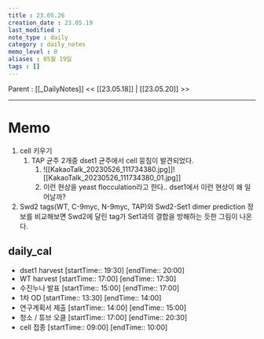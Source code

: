 ```yaml
---
title : 23.05.26
creation_date : 23.05.19
last_modified :
note_type : daily
category : daily_notes
memo_level : 0
aliases : 05월 19일
tags : []
---
```

Parent : [[_DailyNotes]]
<< [[23.05.18]] | [[23.05.20]] >>

---
# Memo

1. cell 키우기
	1. TAP 균주 2개중 dset1 균주에서 cell 뭉침이 발견되었다.
		1. ![[KakaoTalk_20230526_111734380.jpg]]![[KakaoTalk_20230526_111734380_01.jpg]]
		2. 이런 현상을 yeast flocculation라고 한다.. dset1에서 이런 현상이 왜 일어날까?
2. Swd2 tags(WT, C-9myc, N-9myc, TAP)와 Swd2-Set1 dimer prediction 정보를 비교해보면 Swd2에 달린 tag가 Set1과의 결합을 방해하는 듯한 그림이 나온다.

## daily_cal
-  dset1 harvest [startTime:: 19:30]  [endTime:: 20:00]
-  WT harvest [startTime:: 17:00]  [endTime:: 17:30]
-  수진누나 발표 [startTime:: 15:00]  [endTime:: 17:00]
-  1차 OD [startTime:: 13:30]  [endTime:: 14:00]
-  연구계획서 제출 [startTime:: 14:00]  [endTime:: 15:00]
-  청소 / 튜브 오클 [startTime:: 17:00]  [endTime:: 20:30]
-  cell 접종 [startTime:: 09:00]  [endTime:: 10:00]
